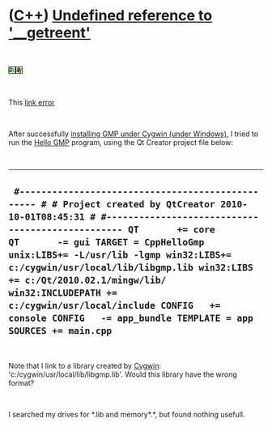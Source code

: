 
 

 

 

 

 

([C++](Cpp.md)) [Undefined reference to '\_\_getreent'](CppLinkErrorUndefinedReferenceTo__getreent.md)
========================================================================================================

 

![Qt Creator](PicQtCreator.png)![Windows](PicWindows.png)

 

This [link error](CppLinkError.md)

 

After successfully [installing GMP under Cygwin (under
Windows)](CppGmpInstallCygwin.md), I tried to run the [Hello
GMP](CppHelloGmp.md) program, using the Qt Creator project file below:

 

  ----------------------------------------------------------------------------------------------------------------------------------------------------------------------------------------------------------------------------------------------------------------------------------------------------------------------------------------------------------------------------------------------------------------------------------------------------------------------------
  ` #------------------------------------------------- # # Project created by QtCreator 2010-10-01T08:45:31 # #------------------------------------------------- QT       += core QT       -= gui TARGET = CppHelloGmp unix:LIBS+= -L/usr/lib -lgmp win32:LIBS+= c:/cygwin/usr/local/lib/libgmp.lib win32:LIBS += c:/Qt/2010.02.1/mingw/lib/ win32:INCLUDEPATH += c:/cygwin/usr/local/include CONFIG   += console CONFIG   -= app_bundle TEMPLATE = app SOURCES += main.cpp`
  ----------------------------------------------------------------------------------------------------------------------------------------------------------------------------------------------------------------------------------------------------------------------------------------------------------------------------------------------------------------------------------------------------------------------------------------------------------------------------

 

Note that I link to a library created by [Cygwin](CppCygwin.md):
'c:/cygwin/usr/local/lib/libgmp.lib'. Would this library have the wrong
format?

 

I searched my drives for \*.lib and memory\*.\*, but found nothing
usefull.

 

 

 

 

 

 

